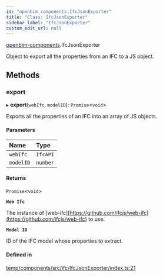 ```yaml
---
id: "openbim_components.IfcJsonExporter"
title: "Class: IfcJsonExporter"
sidebar_label: "IfcJsonExporter"
custom_edit_url: null
---
```


[openbim-components](../modules/openbim_components.md).IfcJsonExporter

Object to export all the properties from an IFC to a JS object.

## Methods

### export

▸ **export**(`webIfc`, `modelID`): `Promise`<`void`\>

Exports all the properties of an IFC into an array of JS objects.

#### Parameters

| Name | Type |
| :------ | :------ |
| `webIfc` | `IfcAPI` |
| `modelID` | `number` |

#### Returns

`Promise`<`void`\>

**`Web Ifc`**

The instance of [web-ifc][https://github.com/ifcjs/web-ifc](https://github.com/ifcjs/web-ifc) to use.

**`Model ID`**

ID of the IFC model whose properties to extract.

#### Defined in

[temp/components/src/ifc/IfcJsonExporter/index.ts:21](https://github.com/IFCjs/components/blob/0c38d20/src/ifc/IfcJsonExporter/index.ts#L21)

